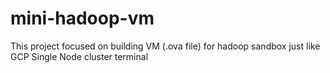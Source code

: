 # mini-hadoop-vm
This project focused on building VM (.ova file) for hadoop sandbox just like GCP Single Node cluster terminal

